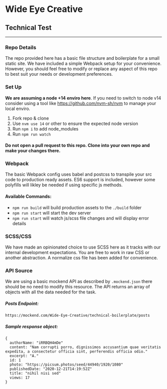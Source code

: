 # Wide Eye Creative
## Technical Test
---

### Repo Details
The repo provided here has a basic file structure and boilerplate for a small static site. We have included a simple Webpack setup for your convenience. However, you should feel free to modify or replace any aspect of this repo to best suit your needs or development preferences.

### Set Up
**We are assuming a node +14 enviro here**. If you need to switch to node v14 consider using a tool like https://github.com/nvm-sh/nvm to manage your local enviro.

1. Fork repo & clone
2. Use `nvm use 14` or other to ensure the expected node version
3. Run `npm i` to add node_modules
4. Run `npm run watch`

#### Do not open a pull request to this repo. Clone into your own repo and make your changes there.

### Webpack
The basic Webpack config uses babel and postcss to transpile your src code to production ready assets. ES6 support is included, however some polyfills will likley be needed if using specific js methods.

#### Available Commands:
- `npm run build` will build production assets to the `./build` folder
- `npm run start` will start the dev server
- `npm run start` will watch js/scss file changes and will display error details

### SCSS/CSS
We have made an opinionated choice to use SCSS here as it tracks with our internal development expectations. You are free to work in raw CSS or another abstraction. A normalize css file has been added for convenience.

### API Source
We are using a basic mockend API as described by `.mockend.json` there should be no need to modify this resource. The API returns an array of objects with all the data needed for the task.
##### Posts Endpoint: 
`https://mockend.com/Wide-Eye-Creative/technical-boilerplate/posts`

##### Sample response object:

```
{
  authorName: "iRRBQH4mDe"
  content: "Nam corrupti porro, dignissimos accusantium quae veritatis expedita, a consectetur officia sint, perferendis officia odio."
  excerpt: "A."
  id: 1
  photo: "https://picsum.photos/seed/44940/1920/1080"
  publishedDate: "2020-12-21T14:19:52Z"
  title: "nihil nisi sed"
  views: 17
}
```

